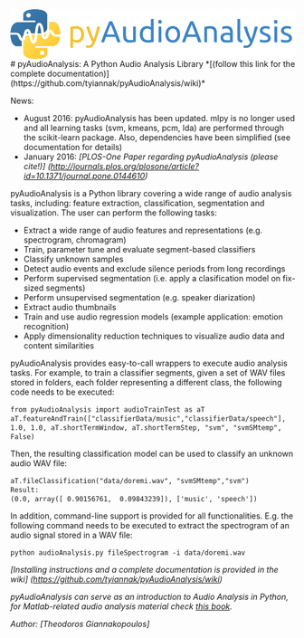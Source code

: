 <img src="icon.png" align="right" />
# pyAudioAnalysis: A Python Audio Analysis Library
*[(follow this link for the complete documentation)] (https://github.com/tyiannak/pyAudioAnalysis/wiki)*

News: 
 * August 2016: pyAudioAnalysis has been updated. mlpy is no longer used and all learning tasks (svm, kmeans, pcm, lda) are performed through the scikit-learn package. Also, dependencies have been simplified (see documentation for details)
 * January 2016: *[PLOS-One Paper regarding pyAudioAnalysis (please cite!)] (http://journals.plos.org/plosone/article?id=10.1371/journal.pone.0144610)*

pyAudioAnalysis is a Python library covering a wide range of audio analysis tasks, including: feature extraction, classification, segmentation and visualization. 
 The user can perform the following tasks:
 * Extract a wide range of audio features and representations (e.g. spectrogram, chromagram)
 * Train, parameter tune and evaluate segment-based classifiers
 * Classify unknown samples
 * Detect audio events and exclude silence periods from long recordings
 * Perform supervised segmentation (i.e. apply a clasification model on fix-sized segments)
 * Perform unsupervised segmentation (e.g. speaker diarization)
 * Extract audio thumbnails
 * Train and use audio regression models (example application: emotion recognition)
 * Apply dimensionality reduction techniques to visualize audio data and content similarities


pyAudioAnalysis provides easy-to-call wrappers to execute audio analysis tasks. For example, to train a classifier segments, given a set of WAV files stored in folders, each folder representing a different class,
 the following code needs to be executed:

```
from pyAudioAnalysis import audioTrainTest as aT
aT.featureAndTrain(["classifierData/music","classifierData/speech"], 1.0, 1.0, aT.shortTermWindow, aT.shortTermStep, "svm", "svmSMtemp", False)
```

Then, the resulting classification model can be used to classify an unknown audio WAV file:
```
aT.fileClassification("data/doremi.wav", "svmSMtemp","svm")
Result:
(0.0, array([ 0.90156761,  0.09843239]), ['music', 'speech'])
```

In addition, command-line support is provided for all functionalities. E.g. the following command needs to be executed to extract the spectrogram of an audio signal stored in a WAV file:
```
python audioAnalysis.py fileSpectrogram -i data/doremi.wav
```

*[Installing instructions and a complete documentation is provided in the wiki] (https://github.com/tyiannak/pyAudioAnalysis/wiki)*

*pyAudioAnalysis can serve as an introduction to Audio Analysis in Python, for Matlab-related audio analysis material check  [this book](http://www.amazon.com/Introduction-Audio-Analysis-MATLAB%C2%AE-Approach/dp/0080993885).*

*Author: [Theodoros Giannakopoulos]*


